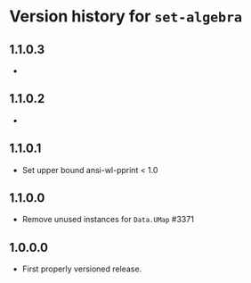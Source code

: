 # Version history for `set-algebra`

## 1.1.0.3

*

## 1.1.0.2

*

## 1.1.0.1

- Set upper bound ansi-wl-pprint < 1.0

## 1.1.0.0

- Remove unused instances for `Data.UMap` #3371

## 1.0.0.0

* First properly versioned release.
